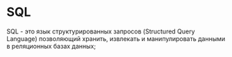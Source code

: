 # SQL
SQL - это язык структурированных запросов (Structured Query Language) позволяющий хранить,
извлекать и манипулировать данными в реляционных базах данных;
